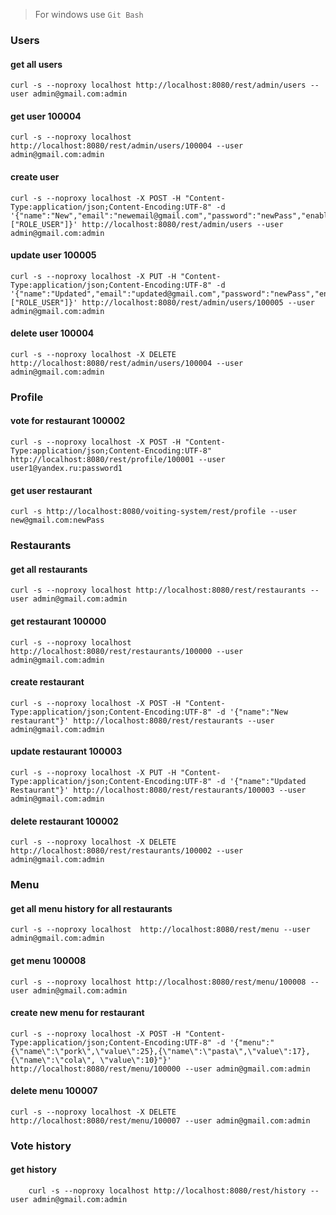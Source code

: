 > For windows use `Git Bash`

### Users

#### get all users
    curl -s --noproxy localhost http://localhost:8080/rest/admin/users --user admin@gmail.com:admin

#### get user 100004
    curl -s --noproxy localhost http://localhost:8080/rest/admin/users/100004 --user admin@gmail.com:admin

#### create user
    curl -s --noproxy localhost -X POST -H "Content-Type:application/json;Content-Encoding:UTF-8" -d '{"name":"New","email":"newemail@gmail.com","password":"newPass","enabled":true,"roles":["ROLE_USER"]}' http://localhost:8080/rest/admin/users --user admin@gmail.com:admin

#### update user 100005
    curl -s --noproxy localhost -X PUT -H "Content-Type:application/json;Content-Encoding:UTF-8" -d '{"name":"Updated","email":"updated@gmail.com","password":"newPass","enabled":true,"roles":["ROLE_USER"]}' http://localhost:8080/rest/admin/users/100005 --user admin@gmail.com:admin

#### delete user 100004
    curl -s --noproxy localhost -X DELETE http://localhost:8080/rest/admin/users/100004 --user admin@gmail.com:admin

### Profile

#### vote for restaurant 100002
    curl -s --noproxy localhost -X POST -H "Content-Type:application/json;Content-Encoding:UTF-8" http://localhost:8080/rest/profile/100001 --user user1@yandex.ru:password1

#### get user restaurant
    curl -s http://localhost:8080/voiting-system/rest/profile --user new@gmail.com:newPass
    
### Restaurants

#### get all restaurants
    curl -s --noproxy localhost http://localhost:8080/rest/restaurants --user admin@gmail.com:admin

#### get restaurant 100000
    curl -s --noproxy localhost http://localhost:8080/rest/restaurants/100000 --user admin@gmail.com:admin

#### create restaurant 
    curl -s --noproxy localhost -X POST -H "Content-Type:application/json;Content-Encoding:UTF-8" -d '{"name":"New restaurant"}' http://localhost:8080/rest/restaurants --user admin@gmail.com:admin

#### update restaurant 100003
    curl -s --noproxy localhost -X PUT -H "Content-Type:application/json;Content-Encoding:UTF-8" -d '{"name":"Updated Restaurant"}' http://localhost:8080/rest/restaurants/100003 --user admin@gmail.com:admin

#### delete restaurant 100002
    curl -s --noproxy localhost -X DELETE http://localhost:8080/rest/restaurants/100002 --user admin@gmail.com:admin
    
### Menu

#### get all menu history for all restaurants
    curl -s --noproxy localhost  http://localhost:8080/rest/menu --user admin@gmail.com:admin
    
#### get menu 100008
    curl -s --noproxy localhost http://localhost:8080/rest/menu/100008 --user admin@gmail.com:admin
    
#### create new menu for restaurant
    curl -s --noproxy localhost -X POST -H "Content-Type:application/json;Content-Encoding:UTF-8" -d '{"menu":"{\"name\":\"pork\",\"value\":25},{\"name\":\"pasta\",\"value\":17},{\"name\":\"cola\", \"value\":10}"}' http://localhost:8080/rest/menu/100000 --user admin@gmail.com:admin
    
#### delete menu 100007
    curl -s --noproxy localhost -X DELETE http://localhost:8080/rest/menu/100007 --user admin@gmail.com:admin
    
### Vote history

#### get history
        curl -s --noproxy localhost http://localhost:8080/rest/history --user admin@gmail.com:admin
    